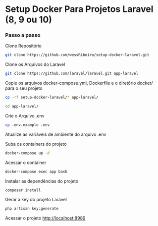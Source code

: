 
# Setup Docker Para Projetos Laravel (8, 9 ou 10)

### Passo a passo
Clone Repositório
```sh
git clone https://github.com/wessRibeiro/setup-docker-laravel.git
```

Clone os Arquivos do Laravel
```sh
git clone https://github.com/laravel/laravel.git app-laravel
```


Copie os arquivos docker-compose.yml, Dockerfile e o diretório docker/ para o seu projeto
```sh
cp -rf setup-docker-laravel/* app-laravel/
```
```sh
cd app-laravel/
```


Crie o Arquivo .env
```sh
cp .env.example .env
```


Atualize as variáveis de ambiente do arquivo .env


Suba os containers do projeto
```sh
docker-compose up -d
```


Acessar o container
```sh
docker-compose exec app bash
```


Instalar as dependências do projeto
```sh
composer install
```


Gerar a key do projeto Laravel
```sh
php artisan key:generate
```


Acessar o projeto
[http://localhost:8989](http://localhost:8989)
